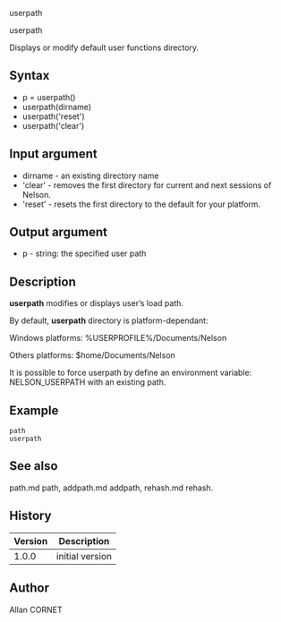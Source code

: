 



userpath


userpath

Displays or modify default user functions directory.

## Syntax

- p = userpath()
- userpath(dirname)
- userpath('reset')
- userpath('clear')

## Input argument

 - dirname - an existing directory name
 - 'clear' - removes the first directory for current and next sessions of Nelson.
 - 'reset' - resets the first directory to the default for your platform.

## Output argument

 - p - string: the specified user path

## Description


  <p><b>userpath</b> modifies or displays user’s load path.</p>
  <p>By default, <b>userpath</b> directory is platform-dependant:</p>
  <p>Windows platforms: %USERPROFILE%/Documents/Nelson</p>
  <p>Others platforms: $home/Documents/Nelson</p>
  <p>It is possible to force userpath by define an environment variable: NELSON_USERPATH with an existing path.</p>


## Example

```Nelson
path
userpath
```

## See also

path.md path, addpath.md addpath, rehash.md rehash.
## History

|Version|Description|
|------|------|
|1.0.0|initial version|


## Author

Allan CORNET



